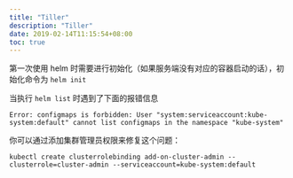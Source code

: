 ```yaml
---
title: "Tiller"
description: "Tiller"
date: 2019-02-14T11:15:54+08:00
toc: true
---
```


第一次使用 helm 时需要进行初始化（如果服务端没有对应的容器启动的话），初始化命令为 `helm init`

当执行 `helm list` 时遇到了下面的报错信息

`Error: configmaps is forbidden: User "system:serviceaccount:kube-system:default" cannot list configmaps in the namespace "kube-system"`

你可以通过添加集群管理员权限来修复这个问题：

`kubectl create clusterrolebinding add-on-cluster-admin --clusterrole=cluster-admin --serviceaccount=kube-system:default`